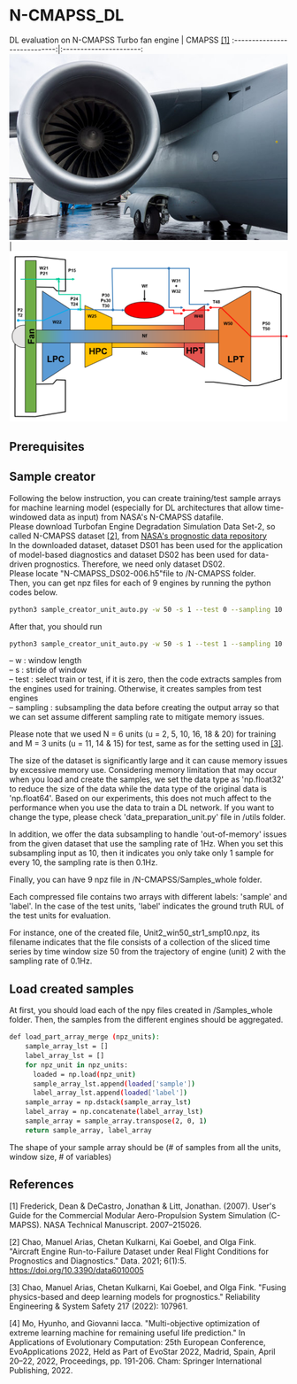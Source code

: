 # N-CMAPSS_DL
DL evaluation on N-CMAPSS
Turbo fan engine           |  CMAPSS [[1]](#1)
:----------------------------:|:----------------------:
![](turbo_engine.jpg)  |  ![](cmapss.png)

## Prerequisites


## Sample creator
Following the below instruction, you can create training/test sample arrays for machine learning model (especially for DL architectures that allow time-windowed data as input) from NASA's N-CMAPSS datafile. <br/>
Please download Turbofan Engine Degradation Simulation Data Set-2, so called N-CMAPSS dataset [[2]](#2), from [NASA's prognostic data repository](https://ti.arc.nasa.gov/tech/dash/groups/pcoe/prognostic-data-repository/) <br/>
In the downloaded dataset, dataset DS01 has been used for the application of model-based diagnostics and dataset DS02 has been used for data-driven prognostics.   Therefore, we need only dataset DS02. <br/> 
Please locate "N-CMAPSS_DS02-006.h5"file to /N-CMAPSS folder. <br/>
Then, you can get npz files for each of 9 engines by running the python codes below. 
```bash
python3 sample_creator_unit_auto.py -w 50 -s 1 --test 0 --sampling 10
```
After that, you should run 
```bash
python3 sample_creator_unit_auto.py -w 50 -s 1 --test 1 --sampling 10
```
&ndash;  w : window length <br/>
&ndash;  s : stride of window <br/>
&ndash;  test : select train or test, if it is zero, then the code extracts samples from the engines used for training. Otherwise, it creates samples from test engines<br/>
&ndash;  sampling : subsampling the data before creating the output array so that we can set assume different sampling rate to mitigate memory issues. 


Please note that we used N = 6 units (u = 2, 5, 10, 16, 18 & 20) for training and M = 3  units (u = 11, 14 & 15) for test, same as for the setting used in [[3]](#3). <br/>

The size of the dataset is significantly large and it can cause memory issues by excessive memory use. Considering memory limitation that may occur when you load and create the samples, we set the data type as 'np.float32' to reduce the size of the data while the data type of the original data is 'np.float64'. Based on our experiments, this does not much affect to the performance when you use the data to train a DL network. If you want to change the type, please check 'data_preparation_unit.py' file in /utils folder.  <br/>

In addition, we offer the data subsampling to handle 'out-of-memory' issues from the given dataset that use the sampling rate of 1Hz. When you set this subsampling input as 10, then it indicates you only take only 1 sample for every 10, the sampling rate is then 0.1Hz. 

Finally, you can have 9 npz file in /N-CMAPSS/Samples_whole folder. <br/>

Each compressed file contains two arrays with different labels: 'sample' and 'label'. In the case of the test units, 'label' indicates the ground truth RUL of the test units for evaluation. 

For instance, one of the created file, Unit2_win50_str1_smp10.npz, its filename indicates that the file consists of a collection of the sliced time series by time window size 50 from the trajectory of engine (unit) 2 with the sampling rate of 0.1Hz. <br/>

## Load created samples
At first, you should load each of the npy files created in /Samples_whole folder. Then, the samples from the different engines should be aggregated. 
```bash
def load_part_array_merge (npz_units):
    sample_array_lst = []
    label_array_lst = []
    for npz_unit in npz_units:
      loaded = np.load(npz_unit)
      sample_array_lst.append(loaded['sample'])
      label_array_lst.append(loaded['label'])
    sample_array = np.dstack(sample_array_lst)
    label_array = np.concatenate(label_array_lst)
    sample_array = sample_array.transpose(2, 0, 1)
    return sample_array, label_array
```
The shape of your sample array should be (# of samples from all the units, window size, # of variables)


## References
<a id="1">[1]</a> 
Frederick, Dean & DeCastro, Jonathan & Litt, Jonathan. (2007). User's Guide for the Commercial Modular Aero-Propulsion System Simulation (C-MAPSS). NASA Technical Manuscript. 2007–215026. 

<a id="2">[2]</a> 
Chao, Manuel Arias, Chetan Kulkarni, Kai Goebel, and Olga Fink. "Aircraft Engine Run-to-Failure Dataset under Real Flight Conditions for Prognostics and Diagnostics." Data. 2021; 6(1):5. https://doi.org/10.3390/data6010005

<a id="3">[3]</a> 
Chao, Manuel Arias, Chetan Kulkarni, Kai Goebel, and Olga Fink. "Fusing physics-based and deep learning models for prognostics." Reliability Engineering & System Safety 217 (2022): 107961.

<a id="3">[4]</a> 
Mo, Hyunho, and Giovanni Iacca. "Multi-objective optimization of extreme learning machine for remaining useful life prediction." In Applications of Evolutionary Computation: 25th European Conference, EvoApplications 2022, Held as Part of EvoStar 2022, Madrid, Spain, April 20–22, 2022, Proceedings, pp. 191-206. Cham: Springer International Publishing, 2022.

